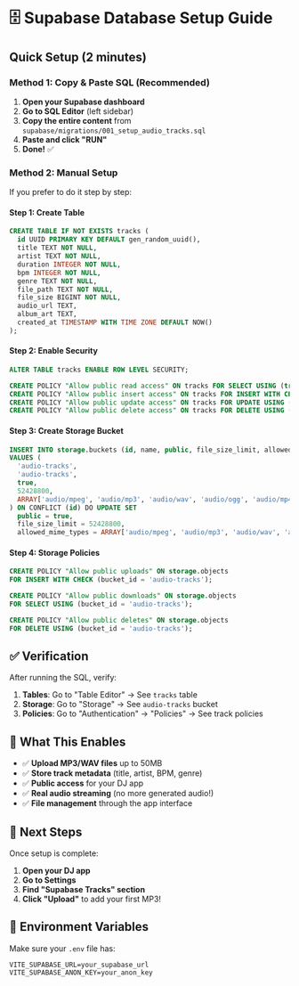 # 🗄️ Supabase Database Setup Guide

## Quick Setup (2 minutes)

### Method 1: Copy & Paste SQL (Recommended)
1. **Open your Supabase dashboard**
2. **Go to SQL Editor** (left sidebar)
3. **Copy the entire content** from `supabase/migrations/001_setup_audio_tracks.sql`
4. **Paste and click "RUN"**
5. **Done!** ✅

### Method 2: Manual Setup
If you prefer to do it step by step:

#### Step 1: Create Table
```sql
CREATE TABLE IF NOT EXISTS tracks (
  id UUID PRIMARY KEY DEFAULT gen_random_uuid(),
  title TEXT NOT NULL,
  artist TEXT NOT NULL,
  duration INTEGER NOT NULL,
  bpm INTEGER NOT NULL,
  genre TEXT NOT NULL,
  file_path TEXT NOT NULL,
  file_size BIGINT NOT NULL,
  audio_url TEXT,
  album_art TEXT,
  created_at TIMESTAMP WITH TIME ZONE DEFAULT NOW()
);
```

#### Step 2: Enable Security
```sql
ALTER TABLE tracks ENABLE ROW LEVEL SECURITY;

CREATE POLICY "Allow public read access" ON tracks FOR SELECT USING (true);
CREATE POLICY "Allow public insert access" ON tracks FOR INSERT WITH CHECK (true);
CREATE POLICY "Allow public update access" ON tracks FOR UPDATE USING (true);
CREATE POLICY "Allow public delete access" ON tracks FOR DELETE USING (true);
```

#### Step 3: Create Storage Bucket
```sql
INSERT INTO storage.buckets (id, name, public, file_size_limit, allowed_mime_types)
VALUES (
  'audio-tracks',
  'audio-tracks', 
  true,
  52428800,
  ARRAY['audio/mpeg', 'audio/mp3', 'audio/wav', 'audio/ogg', 'audio/mp4', 'audio/flac']
) ON CONFLICT (id) DO UPDATE SET
  public = true,
  file_size_limit = 52428800,
  allowed_mime_types = ARRAY['audio/mpeg', 'audio/mp3', 'audio/wav', 'audio/ogg', 'audio/mp4', 'audio/flac'];
```

#### Step 4: Storage Policies
```sql
CREATE POLICY "Allow public uploads" ON storage.objects
FOR INSERT WITH CHECK (bucket_id = 'audio-tracks');

CREATE POLICY "Allow public downloads" ON storage.objects
FOR SELECT USING (bucket_id = 'audio-tracks');

CREATE POLICY "Allow public deletes" ON storage.objects
FOR DELETE USING (bucket_id = 'audio-tracks');
```

## ✅ Verification

After running the SQL, verify:

1. **Tables**: Go to "Table Editor" → See `tracks` table
2. **Storage**: Go to "Storage" → See `audio-tracks` bucket  
3. **Policies**: Go to "Authentication" → "Policies" → See track policies

## 🎵 What This Enables

- ✅ **Upload MP3/WAV files** up to 50MB
- ✅ **Store track metadata** (title, artist, BPM, genre)
- ✅ **Public access** for your DJ app
- ✅ **Real audio streaming** (no more generated audio!)
- ✅ **File management** through the app interface

## 🚀 Next Steps

Once setup is complete:
1. **Open your DJ app**
2. **Go to Settings** 
3. **Find "Supabase Tracks" section**
4. **Click "Upload"** to add your first MP3!

## 🔧 Environment Variables

Make sure your `.env` file has:
```
VITE_SUPABASE_URL=your_supabase_url
VITE_SUPABASE_ANON_KEY=your_anon_key
```